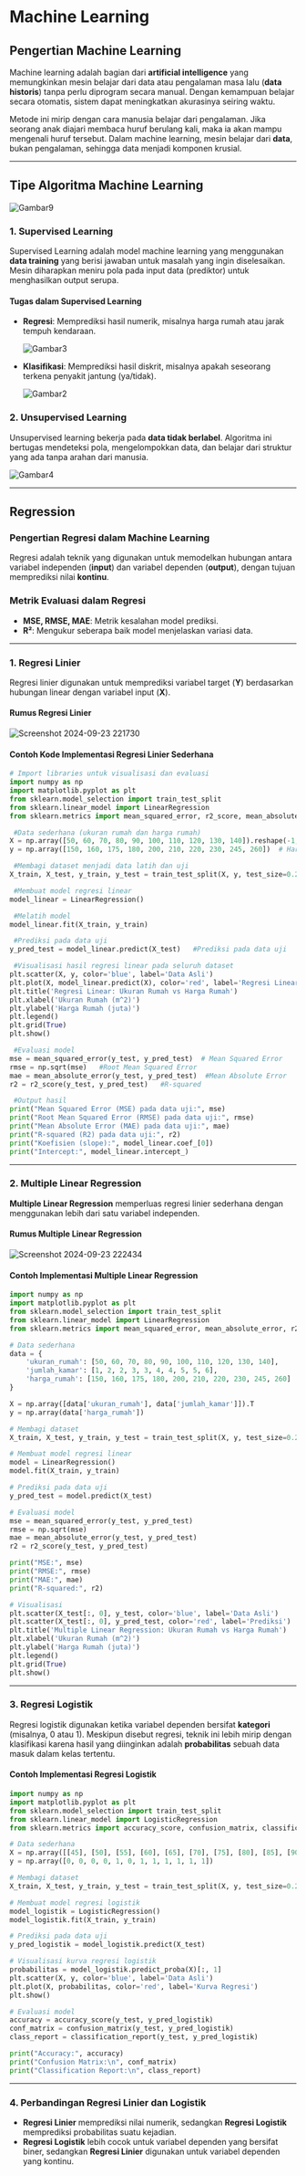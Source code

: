 # Machine Learning

## Pengertian Machine Learning
Machine learning adalah bagian dari **artificial intelligence** yang memungkinkan mesin belajar dari data atau pengalaman masa lalu (**data historis**) tanpa perlu diprogram secara manual. Dengan kemampuan belajar secara otomatis, sistem dapat meningkatkan akurasinya seiring waktu.

Metode ini mirip dengan cara manusia belajar dari pengalaman. Jika seorang anak diajari membaca huruf berulang kali, maka ia akan mampu mengenali huruf tersebut. Dalam machine learning, mesin belajar dari **data**, bukan pengalaman, sehingga data menjadi komponen krusial.

---

## Tipe Algoritma Machine Learning

![Gambar9](https://github.com/user-attachments/assets/7e7d9fe3-d9c8-45f0-9afc-ce7010b95e9f)

### 1. Supervised Learning
Supervised Learning adalah model machine learning yang menggunakan **data training** yang berisi jawaban untuk masalah yang ingin diselesaikan. Mesin diharapkan meniru pola pada input data (prediktor) untuk menghasilkan output serupa.

#### Tugas dalam Supervised Learning
- **Regresi**: Memprediksi hasil numerik, misalnya harga rumah atau jarak tempuh kendaraan.

  ![Gambar3](https://github.com/user-attachments/assets/b7ae398a-4c67-4097-b821-e431b5d19bef)
- **Klasifikasi**: Memprediksi hasil diskrit, misalnya apakah seseorang terkena penyakit jantung (ya/tidak).

  ![Gambar2](https://github.com/user-attachments/assets/a5bb1c84-a9a4-484b-82de-368ecb27970e)

### 2. Unsupervised Learning
Unsupervised learning bekerja pada **data tidak berlabel**. Algoritma ini bertugas mendeteksi pola, mengelompokkan data, dan belajar dari struktur yang ada tanpa arahan dari manusia.

  ![Gambar4](https://github.com/user-attachments/assets/87ab1bd2-d9fb-435a-b0aa-2abfb81fd088)

---

## Regression

### Pengertian Regresi dalam Machine Learning
Regresi adalah teknik yang digunakan untuk memodelkan hubungan antara variabel independen (**input**) dan variabel dependen (**output**), dengan tujuan memprediksi nilai **kontinu**.

### Metrik Evaluasi dalam Regresi
- **MSE, RMSE, MAE**: Metrik kesalahan model prediksi.
- **R²**: Mengukur seberapa baik model menjelaskan variasi data.

---

### 1. Regresi Linier

Regresi linier digunakan untuk memprediksi variabel target (**Y**) berdasarkan hubungan linear dengan variabel input (**X**).

#### Rumus Regresi Linier
![Screenshot 2024-09-23 221730](https://github.com/user-attachments/assets/12cfe6a8-e3da-437e-8729-51c4ff8e4e02)
#### Contoh Kode Implementasi Regresi Linier Sederhana
```python
# Import libraries untuk visualisasi dan evaluasi
import numpy as np
import matplotlib.pyplot as plt
from sklearn.model_selection import train_test_split
from sklearn.linear_model import LinearRegression
from sklearn.metrics import mean_squared_error, r2_score, mean_absolute_error

 #Data sederhana (ukuran rumah dan harga rumah)
X = np.array([50, 60, 70, 80, 90, 100, 110, 120, 130, 140]).reshape(-1, 1)  # Ukuran rumah
y = np.array([150, 160, 175, 180, 200, 210, 220, 230, 245, 260])  # Harga rumah

 #Membagi dataset menjadi data latih dan uji
X_train, X_test, y_train, y_test = train_test_split(X, y, test_size=0.2, random_state=42)

 #Membuat model regresi linear
model_linear = LinearRegression()

 #Melatih model
model_linear.fit(X_train, y_train)

 #Prediksi pada data uji
y_pred_test = model_linear.predict(X_test)   #Prediksi pada data uji

 #Visualisasi hasil regresi linear pada seluruh dataset
plt.scatter(X, y, color='blue', label='Data Asli')
plt.plot(X, model_linear.predict(X), color='red', label='Regresi Linear')
plt.title('Regresi Linear: Ukuran Rumah vs Harga Rumah')
plt.xlabel('Ukuran Rumah (m^2)')
plt.ylabel('Harga Rumah (juta)')
plt.legend()
plt.grid(True)
plt.show()

 #Evaluasi model
mse = mean_squared_error(y_test, y_pred_test)  # Mean Squared Error
rmse = np.sqrt(mse)   #Root Mean Squared Error
mae = mean_absolute_error(y_test, y_pred_test)  #Mean Absolute Error
r2 = r2_score(y_test, y_pred_test)   #R-squared

 #Output hasil
print("Mean Squared Error (MSE) pada data uji:", mse)
print("Root Mean Squared Error (RMSE) pada data uji:", rmse)
print("Mean Absolute Error (MAE) pada data uji:", mae)
print("R-squared (R2) pada data uji:", r2)
print("Koefisien (slope):", model_linear.coef_[0])
print("Intercept:", model_linear.intercept_)

```
---

### 2. Multiple Linear Regression

**Multiple Linear Regression** memperluas regresi linier sederhana dengan menggunakan lebih dari satu variabel independen.

#### Rumus Multiple Linear Regression
![Screenshot 2024-09-23 222434](https://github.com/user-attachments/assets/b15caf12-87d1-4cde-9b16-6b3e3c9a3b83)

#### Contoh Implementasi Multiple Linear Regression

```python
import numpy as np
import matplotlib.pyplot as plt
from sklearn.model_selection import train_test_split
from sklearn.linear_model import LinearRegression
from sklearn.metrics import mean_squared_error, mean_absolute_error, r2_score

# Data sederhana
data = {
    'ukuran_rumah': [50, 60, 70, 80, 90, 100, 110, 120, 130, 140],
    'jumlah_kamar': [1, 2, 2, 3, 3, 4, 4, 5, 5, 6],
    'harga_rumah': [150, 160, 175, 180, 200, 210, 220, 230, 245, 260]
}

X = np.array([data['ukuran_rumah'], data['jumlah_kamar']]).T
y = np.array(data['harga_rumah'])

# Membagi dataset
X_train, X_test, y_train, y_test = train_test_split(X, y, test_size=0.2, random_state=42)

# Membuat model regresi linear
model = LinearRegression()
model.fit(X_train, y_train)

# Prediksi pada data uji
y_pred_test = model.predict(X_test)

# Evaluasi model
mse = mean_squared_error(y_test, y_pred_test)
rmse = np.sqrt(mse)
mae = mean_absolute_error(y_test, y_pred_test)
r2 = r2_score(y_test, y_pred_test)

print("MSE:", mse)
print("RMSE:", rmse)
print("MAE:", mae)
print("R-squared:", r2)

# Visualisasi
plt.scatter(X_test[:, 0], y_test, color='blue', label='Data Asli')
plt.scatter(X_test[:, 0], y_pred_test, color='red', label='Prediksi')
plt.title('Multiple Linear Regression: Ukuran Rumah vs Harga Rumah')
plt.xlabel('Ukuran Rumah (m^2)')
plt.ylabel('Harga Rumah (juta)')
plt.legend()
plt.grid(True)
plt.show()
```

---

### 3. Regresi Logistik

Regresi logistik digunakan ketika variabel dependen bersifat **kategori** (misalnya, 0 atau 1). Meskipun disebut regresi, teknik ini lebih mirip dengan klasifikasi karena hasil yang diinginkan adalah **probabilitas** sebuah data masuk dalam kelas tertentu.


#### Contoh Implementasi Regresi Logistik

```python
import numpy as np
import matplotlib.pyplot as plt
from sklearn.model_selection import train_test_split
from sklearn.linear_model import LogisticRegression
from sklearn.metrics import accuracy_score, confusion_matrix, classification_report

# Data sederhana
X = np.array([[45], [50], [55], [60], [65], [70], [75], [80], [85], [90], [95], [100]])
y = np.array([0, 0, 0, 0, 1, 0, 1, 1, 1, 1, 1, 1])

# Membagi dataset
X_train, X_test, y_train, y_test = train_test_split(X, y, test_size=0.2, random_state=42)

# Membuat model regresi logistik
model_logistik = LogisticRegression()
model_logistik.fit(X_train, y_train)

# Prediksi pada data uji
y_pred_logistik = model_logistik.predict(X_test)

# Visualisasi kurva regresi logistik
probabilitas = model_logistik.predict_proba(X)[:, 1]
plt.scatter(X, y, color='blue', label='Data Asli')
plt.plot(X, probabilitas, color='red', label='Kurva Regresi')
plt.show()

# Evaluasi model
accuracy = accuracy_score(y_test, y_pred_logistik)
conf_matrix = confusion_matrix(y_test, y_pred_logistik)
class_report = classification_report(y_test, y_pred_logistik)

print("Accuracy:", accuracy)
print("Confusion Matrix:\n", conf_matrix)
print("Classification Report:\n", class_report)
```

---

### 4. Perbandingan Regresi Linier dan Logistik

- **Regresi Linier** memprediksi nilai numerik, sedangkan **Regresi Logistik** memprediksi probabilitas suatu kejadian.
- **Regresi Logistik** lebih cocok untuk variabel dependen yang bersifat biner, sedangkan **Regresi Linier** digunakan untuk variabel dependen yang kontinu.
